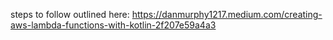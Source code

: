 steps to follow outlined here: https://danmurphy1217.medium.com/creating-aws-lambda-functions-with-kotlin-2f207e59a4a3
